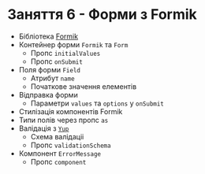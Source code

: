 # Заняття 6 - Форми з Formik

- Бібліотека [Formik](https://formik.org/)
- Контейнер форми `Formik` та `Form`
  - Пропс `initialValues`
  - Пропс `onSubmit`
- Поля форми `Field`
  - Атрибут `name`
  - Початкове значення елементів
- Відправка форми
  - Параметри `values` та `options` у `onSubmit`
- Стилізація компонентів Formik
- Типи полів через пропс `as`
- Валідація з [`Yup`](https://github.com/jquense/yup)
  - Схема валідаціі
  - Пропс `validationSchema`
- Компонент `ErrorMessage`
  - Пропс `component`
